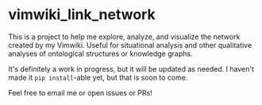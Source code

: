 # vimwiki_link_network
This is a project to help me explore, analyze, and visualize the network
created by my Vimwiki. Useful for situational analysis and other qualitative analyses of ontological structures or knowledge graphs.

It's definitely a work in progress, but it will be
updated as needed. I haven't made it `pip install`-able yet, but that is soon
to come.

Feel free to email me or open issues or PRs!
